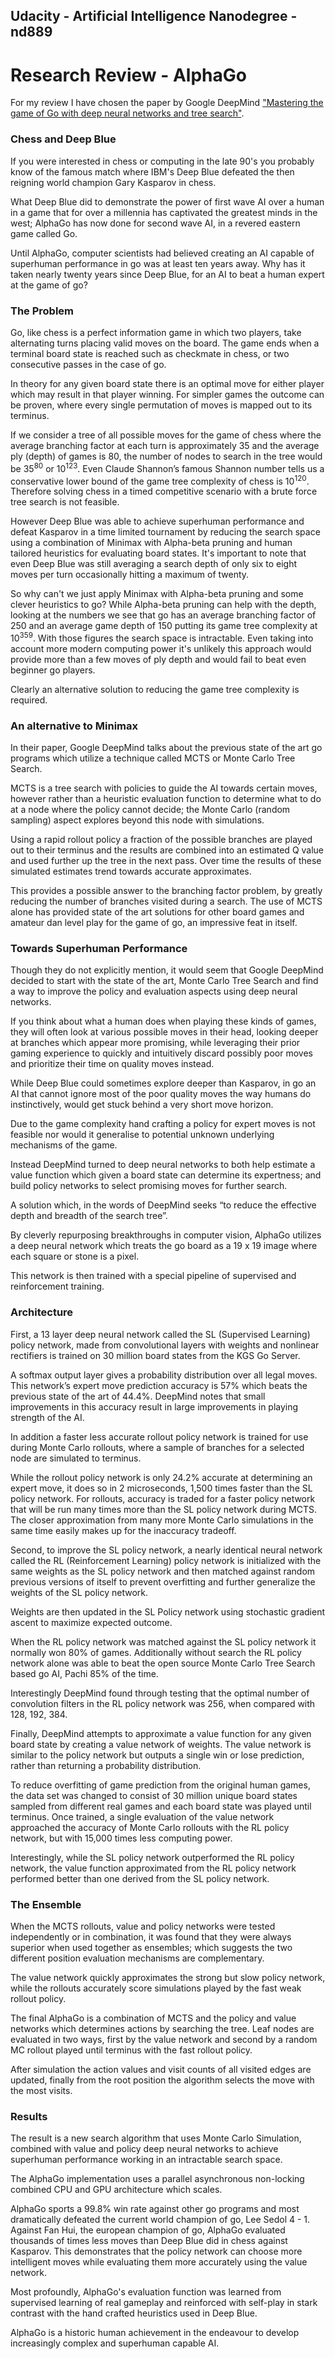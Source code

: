 ## Udacity - Artificial Intelligence Nanodegree - nd889

# Research Review - AlphaGo

For my review I have chosen the paper by Google DeepMind ["Mastering the game of Go with deep neural networks and tree search"](https://storage.googleapis.com/deepmind-media/alphago/AlphaGoNaturePaper.pdf
).


### Chess and Deep Blue

If you were interested in chess or computing in the late 90's you probably know of the famous match where IBM's Deep Blue defeated the then reigning world champion Gary Kasparov in chess.

What Deep Blue did to demonstrate the power of first wave AI over a human in a game that for over a millennia has captivated the greatest minds in the west; AlphaGo has now done for second wave AI, in a revered eastern game called Go.

Until AlphaGo, computer scientists had believed creating an AI capable of superhuman performance in go was at least ten years away. Why has it taken nearly twenty years since Deep Blue, for an AI to beat a human expert at the game of go?


### The Problem

Go, like chess is a perfect information game in which two players, take alternating turns placing valid moves on the board. The game ends when a terminal board state is reached such as checkmate in chess, or two consecutive passes in the case of go.

In theory for any given board state there is an optimal move for either player which may result in that player winning. For simpler games the outcome can be proven, where every single permutation of moves is mapped out to its terminus.

If we consider a tree of all possible moves for the game of chess where the average branching factor at each turn is approximately 35 and the average ply (depth) of games is 80, the number of nodes to search in the tree would be 35<sup>80</sup> or 10<sup>123</sup>. Even Claude Shannon’s famous Shannon number tells us a conservative lower bound of the game tree complexity of chess is 10<sup>120</sup>. Therefore solving chess in a timed competitive scenario with a brute force tree search is not feasible.

However Deep Blue was able to achieve superhuman performance and defeat Kasparov in a time limited tournament by reducing the search space using a combination of Minimax with Alpha-beta pruning and human tailored heuristics for evaluating board states. It's important to note that even Deep Blue was still averaging a search depth of only six to eight moves per turn occasionally hitting a maximum of twenty.


So why can't we just apply Minimax with Alpha-beta pruning and some clever heuristics to go? While Alpha-beta pruning can help with the depth, looking at the numbers we see that go has an average branching factor of 250 and an average game depth of 150 putting its game tree complexity at 10<sup>359</sup>. With those figures the search space is intractable. Even taking into account more modern computing power it's unlikely this approach would provide more than a few moves of ply depth and would fail to beat even beginner go players.

Clearly an alternative solution to reducing the game tree complexity is required.

### An alternative to Minimax

In their paper, Google DeepMind talks about the previous state of the art go programs which utilize a technique called MCTS or Monte Carlo Tree Search.

MCTS is a tree search with policies to guide the AI towards certain moves, however rather than a heuristic evaluation function to determine what to do at a node where the policy cannot decide; the Monte Carlo (random sampling) aspect explores beyond this node with simulations.

Using a rapid rollout policy a fraction of the possible branches are played out to their terminus and the results are combined into an estimated Q value and used further up the tree in the next pass. Over time the results of these simulated estimates trend towards accurate approximates.

This provides a possible answer to the branching factor problem, by greatly reducing the number of branches visited during a search. The use of MCTS alone has provided state of the art solutions for other board games and amateur dan level play for the game of go, an impressive feat in itself.


### Towards Superhuman Performance

Though they do not explicitly mention, it would seem that Google DeepMind decided to start with the state of the art, Monte Carlo Tree Search and find a way to improve the policy and evaluation aspects using deep neural networks.

If you think about what a human does when playing these kinds of games, they will often look at various possible moves in their head, looking deeper at branches which appear more promising, while leveraging their prior gaming experience to quickly and intuitively discard possibly poor moves and prioritize their time on quality moves instead.

While Deep Blue could sometimes explore deeper than Kasparov, in go an AI that cannot ignore most of the poor quality moves the way humans do instinctively, would get stuck behind a very short move horizon.

Due to the game complexity hand crafting a policy for expert moves is not feasible nor would it generalise to potential unknown underlying mechanisms of the game.

Instead DeepMind turned to deep neural networks to both help estimate a value function which given a board state can determine its expertness; and build policy networks to select promising moves for further search.

A solution which, in the words of DeepMind seeks “to reduce the effective depth and breadth of the search tree”.

By cleverly repurposing breakthroughs in computer vision, AlphaGo utilizes a deep neural network which treats the go board as a 19 x 19 image where each square or stone is a pixel.

This network is then trained with a special pipeline of supervised and reinforcement training.

### Architecture

First, a 13 layer deep neural network called the SL (Supervised Learning) policy network, made from convolutional layers with weights and nonlinear rectifiers is trained on 30 million board states from the KGS Go Server.

A softmax output layer gives a probability distribution over all legal moves. This network’s expert move prediction accuracy is 57% which beats the previous state of the art of 44.4%. DeepMind notes that small improvements in this accuracy result in large improvements in playing strength of the AI.

In addition a faster less accurate rollout policy network is trained for use during Monte Carlo rollouts, where a sample of branches for a selected node are simulated to terminus.

While the rollout policy network is only 24.2% accurate at determining an expert move, it does so in 2 microseconds, 1,500 times faster than the SL policy network. For rollouts, accuracy is traded for a faster policy network that will be run many times more than the SL policy network during MCTS. The closer approximation from many more Monte Carlo simulations in the same time easily makes up for the inaccuracy tradeoff.

Second, to improve the SL policy network, a nearly identical neural network called the RL (Reinforcement Learning) policy network is initialized with the same weights as the SL policy network and then matched against random previous versions of itself to prevent overfitting and further generalize the weights of the SL policy network.

Weights are then updated in the SL Policy network using stochastic gradient ascent to maximize expected outcome.

When the RL policy network was matched against the SL policy network it normally won 80% of games. Additionally without search the RL policy network alone was able to beat the open source Monte Carlo Tree Search based go AI, Pachi 85% of the time.

Interestingly DeepMind found through testing that the optimal number of convolution filters in the RL policy network was 256, when compared with 128, 192, 384.

Finally, DeepMind attempts to approximate a value function for any given board state by creating a value network of weights. The value network is similar to the policy network but outputs a single win or lose prediction, rather than returning a probability distribution.

To reduce overfitting of game prediction from the original human games, the data set was changed to consist of 30 million unique board states sampled from different real games and each board state was played until terminus. Once trained, a single evaluation of the value network approached the accuracy of Monte Carlo rollouts with the RL policy network, but with 15,000 times less computing power.

Interestingly, while the SL policy network outperformed the RL policy network, the value function approximated from the RL policy network performed better than one derived from the SL policy network.

### The Ensemble

When the MCTS rollouts, value and policy networks were tested independently or in combination, it was found that they were always superior when used together as ensembles; which suggests the two different position evaluation mechanisms are complementary.

The value network quickly approximates the strong but slow policy network, while the rollouts accurately score simulations played by the fast weak rollout policy.

The final AlphaGo is a combination of MCTS and the policy and value networks which determines actions by searching the tree. Leaf nodes are evaluated in two ways, first by the value network and second by a random MC rollout played until terminus with the fast rollout policy.

After simulation the action values and visit counts of all visited edges are updated, finally from the root position the algorithm selects the move with the most visits.

<!--- PDF Formatting
<br />
<br />
<br />
-->
### Results

The result is a new search algorithm that uses Monte Carlo Simulation, combined with value and policy deep neural networks to achieve superhuman performance working in an intractable search space.

The AlphaGo implementation uses a parallel asynchronous non-locking combined CPU and GPU architecture which scales.

AlphaGo sports a 99.8% win rate against other go programs and most dramatically defeated the current world champion of go, Lee Sedol 4 - 1. Against Fan Hui, the european champion of go, AlphaGo evaluated thousands of times less moves than Deep Blue did in chess against Kasparov. This demonstrates that the policy network can choose more intelligent moves while evaluating them more accurately using the value network.

Most profoundly, AlphaGo's evaluation function was learned from supervised learning of real gameplay and reinforced with self-play in stark contrast with the hand crafted heuristics used in Deep Blue.

AlphaGo is a historic human achievement in the endeavour to develop increasingly complex and superhuman capable AI.
